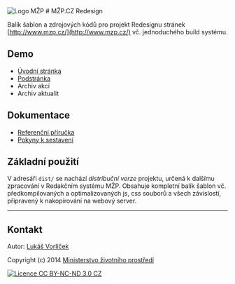 <img src="http://f000.github.io/mzp-cz-redesign/dist/img/logo-mzp-cs.svg" alt="Logo MŽP"/>
# MŽP.CZ Redesign

Balík šablon a zdrojových kódů pro projekt Redesignu stránek [http://www.mzp.cz/](http://www.mzp.cz/) vč. jednoduchého build systému.

## Demo

* [Úvodní stránka](http://f000.github.io/mzp-cz-redesign/dist/index.html)
* [Podstránka](http://f000.github.io/mzp-cz-redesign/dist/subpage.html)
* Archiv akcí
* Archiv aktualit

## Dokumentace

* [Referenční příručka](REFERENCE.md)
* [Pokyny k sestavení](BUILD.md)

## Základní použití

V adresáři `dist/` se nachází *distribuční verze* projektu, určená k dalšímu zpracování v Redakčním systému MŽP. Obsahuje kompletní balík šablon vč. předkompilovaných a optimalizovaných js, css souborů a všech závislostí, připravený k nakopírování na webový server.

---

## Kontakt

Autor: [Lukáš Vorlíček](mailto:lukas.vorlicek@codeart.cz)

Copyright (c) 2014 [Ministerstvo životního prostředí](http://www.mzp.cz/)

[<img src="http://f000.github.io/mzp-cz-redesign/dist/img/licence.svg" alt="Licence CC BY-NC-ND 3.0 CZ" />](http://creativecommons.org/licenses/by-nc-nd/3.0/cz/)
